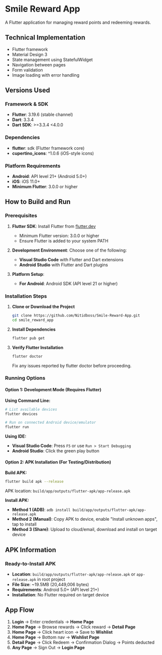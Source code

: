 # Smile Reward App

A Flutter application for managing reward points and redeeming rewards.

## Technical Implementation

- Flutter framework
- Material Design 3
- State management using StatefulWidget
- Navigation between pages
- Form validation
- Image loading with error handling

## Versions Used

### Framework & SDK

- **Flutter**: 3.19.6 (stable channel)
- **Dart**: 3.3.4
- **Dart SDK**: >=3.3.4 <4.0.0

### Dependencies

- **flutter**: sdk (Flutter framework core)
- **cupertino_icons**: ^1.0.6 (iOS-style icons)

### Platform Requirements

- **Android**: API level 21+ (Android 5.0+)
- **iOS**: iOS 11.0+
- **Minimum Flutter**: 3.0.0 or higher

## How to Build and Run

### Prerequisites

1. **Flutter SDK**: Install Flutter from [flutter.dev](https://flutter.dev/docs/get-started/install)

   - Minimum Flutter version: 3.0.0 or higher
   - Ensure Flutter is added to your system PATH

2. **Development Environment**: Choose one of the following:

   - **Visual Studio Code** with Flutter and Dart extensions
   - **Android Studio** with Flutter and Dart plugins

3. **Platform Setup**:
   - **For Android**: Android SDK (API level 21 or higher)

### Installation Steps

1. **Clone or Download the Project**

   ```bash
   git clone https://github.com/Nitidboss/Smile-Reward-App.git
   cd smile_reward_app
   ```

2. **Install Dependencies**

   ```bash
   flutter pub get
   ```

3. **Verify Flutter Installation**
   ```bash
   flutter doctor
   ```
   Fix any issues reported by flutter doctor before proceeding.

### Running Options

#### Option 1: Development Mode (Requires Flutter)

**Using Command Line:**

```bash
# List available devices
flutter devices

# Run on connected Android device/emulator
flutter run
```

**Using IDE:**

- **Visual Studio Code**: Press `F5` or use `Run > Start Debugging`
- **Android Studio**: Click the green play button

#### Option 2: APK Installation (For Testing/Distribution)

**Build APK:**

```bash
flutter build apk --release
```

APK location: `build/app/outputs/flutter-apk/app-release.apk`

**Install APK:**

- **Method 1 (ADB)**: `adb install build/app/outputs/flutter-apk/app-release.apk`
- **Method 2 (Manual)**: Copy APK to device, enable "Install unknown apps", tap to install
- **Method 3 (Share)**: Upload to cloud/email, download and install on target device

## APK Information

### Ready-to-Install APK

- **Location**: `build/app/outputs/flutter-apk/app-release.apk` or `app-release.apk` in root project
- **File Size**: ~19.5MB (20,449,006 bytes)
- **Requirements**: Android 5.0+ (API level 21+)
- **Installation**: No Flutter required on target device

## App Flow

1. **Login** → Enter credentials → **Home Page**
2. **Home Page** → Browse rewards → Click reward → **Detail Page**
3. **Home Page** → Click heart icon → Save to **Wishlist**
4. **Home Page** → Bottom nav → **Wishlist Page**
5. **Detail Page** → Click Redeem → Confirmation Dialog → Points deducted
6. **Any Page** → Sign Out → **Login Page**
